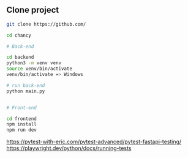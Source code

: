 ##

## Clone project

```bash
git clone https://github.com/

cd chancy

# Back-end

cd backend
python3 -m venv venv
source venv/bin/activate
venv/bin/activate => Windows

# run back-end
python main.py


# Front-end

cd frontend
npm install
npm run dev

```

https://pytest-with-eric.com/pytest-advanced/pytest-fastapi-testing/
https://playwright.dev/python/docs/running-tests
